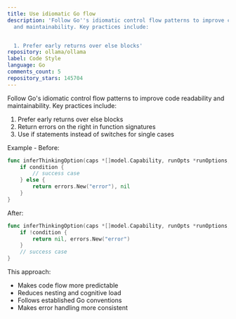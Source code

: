 ```yaml
---
title: Use idiomatic Go flow
description: 'Follow Go''s idiomatic control flow patterns to improve code readability
  and maintainability. Key practices include:


  1. Prefer early returns over else blocks'
repository: ollama/ollama
label: Code Style
language: Go
comments_count: 5
repository_stars: 145704
---
```


Follow Go's idiomatic control flow patterns to improve code readability and maintainability. Key practices include:

1. Prefer early returns over else blocks
2. Return errors on the right in function signatures
3. Use if statements instead of switches for single cases

Example - Before:
```go
func inferThinkingOption(caps *[]model.Capability, runOpts *runOptions, explicitlySetByUser bool) (error, *bool) {
    if condition {
        // success case
    } else {
        return errors.New("error"), nil
    }
}
```

After:
```go
func inferThinkingOption(caps *[]model.Capability, runOpts *runOptions, explicitlySetByUser bool) (*bool, error) {
    if !condition {
        return nil, errors.New("error")
    }
    // success case
}
```

This approach:
- Makes code flow more predictable
- Reduces nesting and cognitive load
- Follows established Go conventions
- Makes error handling more consistent